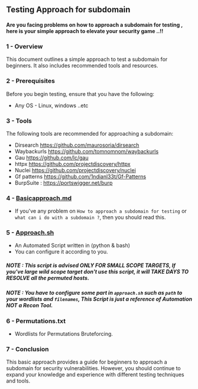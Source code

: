 
## Testing Approach for subdomain

#### Are you facing problems on how to approach a subdomain for testing , here is your simple approach to elevate your security game ..!!

### 1 - Overview
This document outlines a simple approach to test a subdomain for beginners. It also includes recommended tools and resources.

### 2 - Prerequisites
Before you begin testing, ensure that you have the following:

- Any OS - Linux, windows ..etc
 
### 3 - Tools
The following tools are recommended for approaching a subdomain:
 - Dirsearch https://github.com/maurosoria/dirsearch
 - Waybackurls https://github.com/tomnomnom/waybackurls
 - Gau https://github.com/lc/gau
 - httpx https://github.com/projectdiscovery/httpx
 - Nuclei https://github.com/projectdiscovery/nuclei
 - Gf patterns https://github.com/1ndianl33t/Gf-Patterns 
 - BurpSuite : https://portswigger.net/burp

### 4 - [Basicapproach.md](https://github.com/PrakharPorwal1/approach/blob/main/basic_approach.md)
 - If you've any problem on `How to approach a subdomain for testing` or `what can i do with a subdomain ?`, then you should read this.

### 5 - [Approach.sh](https://github.com/PrakharPorwal1/approach/blob/main/approach.sh)
 - An Automated Script written in (python & bash)
 - You can configure it according to you.
##### NOTE : This script is advised ONLY FOR SMALL SCOPE TARGETS, If you've large wild scope target don't use this script, it will TAKE DAYS TO RESOLVE all the permuted hosts.
##### NOTE : You have to configure some part in `approach.sh` such as `path` to your wordlists and `filenames`, This Script is just a reference of Automation NOT a Recon Tool.

### 6 - Permutations.txt
 - Wordlists for Permutations Bruteforcing.

### 7 - Conclusion
This basic approach provides a guide for beginners to approach a subdomain for security vulnerabilities. However, you should continue to expand your knowledge and experience with different testing techniques and tools.
